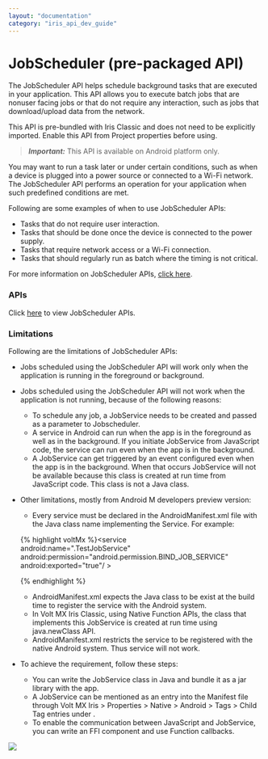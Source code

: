 ```yaml
---
layout: "documentation"
category: "iris_api_dev_guide"
---
```

                            

JobScheduler (pre-packaged API)
===============================

The JobScheduler API helps schedule background tasks that are executed in your application. This API allows you to execute batch jobs that are nonuser facing jobs or that do not require any interaction, such as jobs that download/upload data from the network.

This API is pre-bundled with Iris Classic and does not need to be explicitly imported. Enable this API from Project properties before using.

> **_Important:_** This API is available on Android platform only.

You may want to run a task later or under certain conditions, such as when a device is plugged into a power source or connected to a Wi-Fi network. The JobScheduler API performs an operation for your application when such predefined conditions are met.

Following are some examples of when to use JobScheduler APIs:

*   Tasks that do not require user interaction.
*   Tasks that should be done once the device is connected to the power supply.
*   Tasks that require network access or a Wi-Fi connection.
*   Tasks that should regularly run as batch where the timing is not critical.

For more information on JobScheduler APIs, [click here](https://developer.android.com/reference/android/app/job/JobScheduler.html).

### APIs

Click [here](http://docs.voltmx.com/7_0_PDFs/Android_docs/index.html#!/api/android.app.job.JobScheduler) to view JobScheduler APIs.

### Limitations

Following are the limitations of JobScheduler APIs:

*   Jobs scheduled using the JobScheduler API will work only when the application is running in the foreground or background.
*   Jobs scheduled using the JobScheduler API will not work when the application is not running, because of the following reasons:
    *   To schedule any job, a JobService needs to be created and passed as a parameter to Jobscheduler.
    *   A service in Android can run when the app is in the foreground as well as in the background. If you initiate JobService from JavaScript code, the service can run even when the app is in the background.
    *   A JobService can get triggered by an event configured even when the app is in the background. When that occurs JobService will not be available because this class is created at run time from JavaScript code. This class is not a Java class.
*   Other limitations, mostly from Android M developers preview version:
    
    *   Every service must be declared in the AndroidManifest.xml file with the Java class name implementing the Service. For example:
    
    {% highlight voltMx %}<service  
    android:name="<packagename>.TestJobService"  
    android:permission="android.permission.BIND_JOB_SERVICE"  
    android:exported="true"/ >  
    
    {% endhighlight %}
    *   AndroidManifest.xml expects the Java class to be exist at the build time to register the service with the Android system.
    *   In Volt MX Iris Classic, using Native Function APIs, the class that implements this JobService is created at run time using java.newClass API.
    *   AndroidManifest.xml restricts the service to be registered with the native Android system. Thus service will not work.
*   To achieve the requirement, follow these steps:
    *   You can write the JobService class in Java and bundle it as a jar library with the app.
    *   A JobService can be mentioned as an entry into the Manifest file through Volt MX Iris > Properties > Native > Android > Tags > Child Tag entries under <application>.
    *   To enable the communication between JavaScript and JobService, you can write an FFI component and use Function callbacks.

![](resources/prettify/onload.png)
